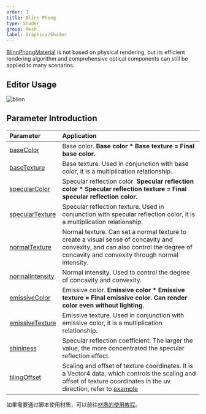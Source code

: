 ```yaml
---
order: 3
title: Blinn Phong
type: Shader
group: Mesh
label: Graphics/Shader
---
```


[BlinnPhongMaterial](/apis/core/#BlinnPhongMaterial) is not based on physical rendering, but its efficient rendering algorithm and comprehensive optical components can still be applied to many scenarios.

<playground src="blinn-phong.ts"></playground>

## Editor Usage

<img src="https://gw.alipayobjects.com/zos/OasisHub/eaa93827-29a4-46ad-b9d3-f179fa200c57/blinn.gif" alt="blinn" style="zoom:100%;" />

## Parameter Introduction

| Parameter                                                         | Application                                                                                                               |
| :---------------------------------------------------------------- | :------------------------------------------------------------------------------------------------------------------------- |
| [baseColor](/apis/core/#BlinnPhongMaterial-baseColor)              | Base color. **Base color \* Base texture = Final base color.**                                                             |
| [baseTexture](/apis/core/#BlinnPhongMaterial-baseTexture)          | Base texture. Used in conjunction with base color, it is a multiplication relationship.                                     |
| [specularColor](/apis/core/#BlinnPhongMaterial-specularColor)      | Specular reflection color. **Specular reflection color \* Specular reflection texture = Final specular reflection color.** |
| [specularTexture](/apis/core/#BlinnPhongMaterial-specularTexture)  | Specular reflection texture. Used in conjunction with specular reflection color, it is a multiplication relationship.       |
| [normalTexture](/apis/core/#BlinnPhongMaterial-normalTexture)      | Normal texture. Can set a normal texture to create a visual sense of concavity and convexity, and can also control the degree of concavity and convexity through normal intensity. |
| [normalIntensity ](/apis/core/#BlinnPhongMaterial-normalIntensity) | Normal intensity. Used to control the degree of concavity and convexity.                                                   |
| [emissiveColor](/apis/core/#BlinnPhongMaterial-emissiveColor)      | Emissive color. **Emissive color \* Emissive texture = Final emissive color. Can render color even without lighting.**      |
| [emissiveTexture](/apis/core/#BlinnPhongMaterial-emissiveTexture)  | Emissive texture. Used in conjunction with emissive color, it is a multiplication relationship.                               |
| [shininess](/apis/core/#BlinnPhongMaterial-shininess)              | Specular reflection coefficient. The larger the value, the more concentrated the specular reflection effect.                |
| [tilingOffset](/apis/core/#BlinnPhongMaterial-tilingOffset)        | Scaling and offset of texture coordinates. It is a Vector4 data, which controls the scaling and offset of texture coordinates in the uv direction, refer to [example](/embed/tiling-offset) |

如果需要通过脚本使用材质，可以前往[材质的使用教程](/en/docs/graphics-material-script)。
